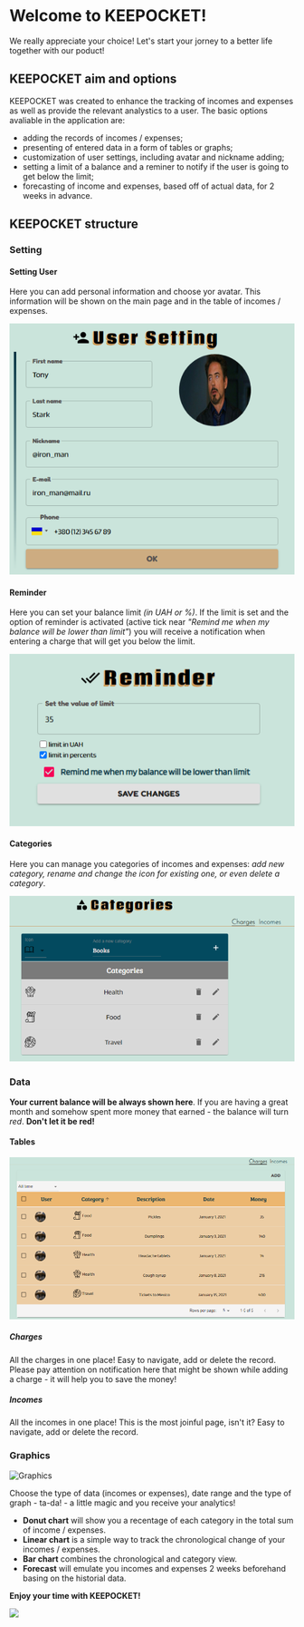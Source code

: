 # Welcome to KEEPOCKET!

We really appreciate your choice!
Let's start your jorney to a better life together with our poduct!

## KEEPOCKET aim and options

KEEPOCKET was created to enhance the tracking of incomes and expenses as well as provide the relevant analystics to a user.
The basic options avaliable in the application are: 
* adding the records of incomes / expenses;
* presenting of entered data in a form of tables or graphs;
* customization of user settings, including avatar and nickname adding;
* setting a limit of a balance and a reminer to notify if the user is going to get below the limit;
* forecasting of income and expenses, based off of actual data, for 2 weeks in advance.

## KEEPOCKET structure

### Setting

#### Setting User
Here you can add personal information and choose yor avatar.
This information will be shown on the main page and in the table of incomes / expenses.

![User Setting](./image_readme/user_setting.png)

#### Reminder
Here you can set your balance limit *(in UAH or %)*.
If the limit is set and the option of reminder is activated (active tick near *"Remind me when my balance will be lower than limit"*) you will receive a notification when entering a charge that will get you below the limit.

![Reminder](./image_readme/reminder.png)

#### Categories
Here you can manage you categories of incomes and expenses: 
*add new category, rename and change the icon for existing one, or even delete a category*.

![Categories](./image_readme/categories.png)

### Data
**Your current balance will be always shown here**.
If you are having a great month and somehow spent more money that earned - the balance will turn *red*.
**Don't let it be red!**

#### Tables

![Tables](./image_readme/tables.png)

##### Charges
All the charges in one place!
Easy to navigate, add or delete the record.
Please pay attention on notification here that might be shown while adding a charge - it will help you to save the money!

##### Incomes
All the incomes in one place!
This is the most joinful page, isn't it?
Easy to navigate, add or delete the record.

### Graphics

![Graphics](./image_readme/graphics.png)

Choose the type of data (incomes or expenses), date range and the type of graph - ta-da! - a little magic and you receive your analytics!
- **Donut chart** will show you a recentage of each category in the total sum of income / expenses. 
- **Linear chart** is a simple way to track the chronological change of your incomes / expenses.
- **Bar chart** combines the chronological and category view.
- **Forecast** will emulate you incomes and expenses 2 weeks beforehand basing on the historial data.


**Enjoy your time with KEEPOCKET!**

<img src="https://media.giphy.com/media/SsTcO55LJDBsI/giphy.gif" width="470">
